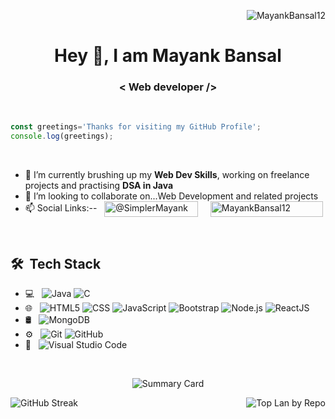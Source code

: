 <p align="right"> <img src="https://komarev.com/ghpvc/?username=MayankBansal12&label=Profile%20Views&color=009FBD&style=for-the-badge" alt="MayankBansal12" /></p>
<h1 align="center">Hey 👋, I am Mayank Bansal</h1>
<h3 align="center"> &lt; Web developer /&gt; </h3>

<br />

```js
const greetings='Thanks for visiting my GitHub Profile';
console.log(greetings);
```

<br />

- 🌱 I’m currently brushing up my **Web Dev Skills**, working on freelance projects and practising **DSA in Java**
- 👯 I’m looking to collaborate on...Web Development and related projects
- 📫 Social Links:-- &nbsp; <a href="https://twitter.com/SimplerMayank" target="blank"><img src="https://img.shields.io/badge/Follow-on%20Twitter-informational?style=social&logo=twitter" alt="@SimplerMayank" align="center" height="25px" width="150px"/></a> &nbsp; &nbsp; <a href="https://www.linkedin.com/in/mayank-bansal-b14837247/" target="blank"><img src="https://img.shields.io/badge/Connect-on%20Linkedin-blue?style=for-the-badge&logo=linkedin" alt="MayankBansal12" align="center" height="25px" width="180px"/></a>


<br> 

## 🛠 &nbsp;Tech Stack

- 💻 &nbsp;
  ![Java](https://img.shields.io/badge/-Java-333333?style=flat&logo=Java&logoColor=007396)
  ![C](https://img.shields.io/badge/-C-333333?style=flat&logo=C&logoColor=00599C)
- 🌐 &nbsp;
  ![HTML5](https://img.shields.io/badge/-HTML5-333333?style=flat&logo=HTML5)
  ![CSS](https://img.shields.io/badge/-CSS-333333?style=flat&logo=CSS3&logoColor=1572B6)
  ![JavaScript](https://img.shields.io/badge/-JavaScript-333333?style=flat&logo=javascript)
  ![Bootstrap](https://img.shields.io/badge/-Bootstrap-333333?style=flat&logo=bootstrap&logoColor=563D7C)
  ![Node.js](https://img.shields.io/badge/-Node.js-333333?style=flat&logo=node.js)
  ![ReactJS](https://img.shields.io/badge/-React-333333?style=flat&logo=react)
- 🛢 &nbsp;
  ![MongoDB](https://img.shields.io/badge/-MongoDB-333333?style=flat&logo=mongodb)
- ⚙️ &nbsp;
  ![Git](https://img.shields.io/badge/-Git-333333?style=flat&logo=git)
  ![GitHub](https://img.shields.io/badge/-GitHub-333333?style=flat&logo=github)
- 🔧 &nbsp;
  ![Visual Studio Code](https://img.shields.io/badge/-Visual%20Studio%20Code-333333?style=flat&logo=visual-studio-code&logoColor=007ACC)

<br/>


<p align="center"><img src="http://github-profile-summary-cards.vercel.app/api/cards/profile-details?username=MayankBansal12&theme=prussian" alt="Summary Card" /></p>

<img src="https://github-readme-streak-stats.herokuapp.com/?user=MayankBansal12&theme=dark&hide_border=true&border_radius=10&card_width=500" alt="GitHub Streak" align="left" /> 
<img src="http://github-profile-summary-cards.vercel.app/api/cards/repos-per-language?username=MayankBansal12&theme=outrun" alt="Top Lan by Repo" align="right" />





<!-- <img src="http://github-profile-summary-cards.vercel.app/api/cards/stats?username=MayankBansal12&theme=outrun" alt="Mayank's GitHub stats"/> -->
<!--   <img src="http://github-profile-summary-cards.vercel.app/api/cards/most-commit-language?username=MayankBansal12&theme=outrun" alt="Top Lan by Commit"  />


